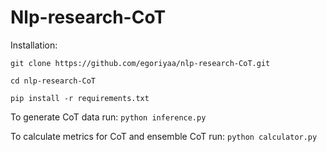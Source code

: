 # Nlp-research-CoT

Installation:
```
git clone https://github.com/egoriyaa/nlp-research-CoT.git

cd nlp-research-CoT

pip install -r requirements.txt
```

To generate CoT data run:
```python inference.py```

To calculate metrics for CoT and ensemble CoT run:
```python calculator.py```

